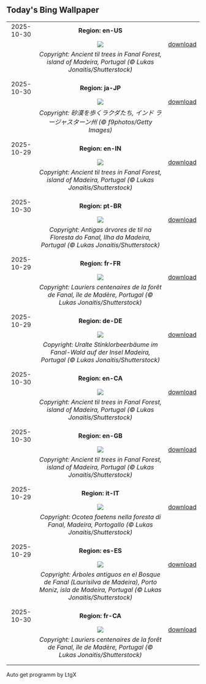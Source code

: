 ## Today's Bing Wallpaper
|      |      |      |
| :----: | :----: | :----: |
|2025-10-30|**Region: en-US**||
||![](https://www.bing.com/th?id=OHR.FanalForest_EN-US4405104404_UHD.jpg&pid=hp&w=1152&h=648&rs=1&c=4)| [download](https://www.bing.com/th?id=OHR.FanalForest_EN-US4405104404_UHD.jpg)|
||*Copyright: Ancient til trees in Fanal Forest, island of Madeira, Portugal (© Lukas Jonaitis/Shutterstock)*
||
|||
|2025-10-30|**Region: ja-JP**||
||![](https://www.bing.com/th?id=OHR.PushkarFair_JA-JP5237549354_UHD.jpg&pid=hp&w=1152&h=648&rs=1&c=4)| [download](https://www.bing.com/th?id=OHR.PushkarFair_JA-JP5237549354_UHD.jpg)|
||*Copyright: 砂漠を歩くラクダたち, インド ラージャスターン州 (© f9photos/Getty Images)*
||
|||
|2025-10-29|**Region: en-IN**||
||![](https://www.bing.com/th?id=OHR.FanalForest_EN-IN7092889318_UHD.jpg&pid=hp&w=1152&h=648&rs=1&c=4)| [download](https://www.bing.com/th?id=OHR.FanalForest_EN-IN7092889318_UHD.jpg)|
||*Copyright: Ancient til trees in Fanal Forest, island of Madeira, Portugal (© Lukas Jonaitis/Shutterstock)*
||
|||
|2025-10-30|**Region: pt-BR**||
||![](https://www.bing.com/th?id=OHR.FanalForest_PT-BR7092033197_UHD.jpg&pid=hp&w=1152&h=648&rs=1&c=4)| [download](https://www.bing.com/th?id=OHR.FanalForest_PT-BR7092033197_UHD.jpg)|
||*Copyright: Antigas árvores de til na Floresta do Fanal, Ilha da Madeira, Portugal (© Lukas Jonaitis/Shutterstock)*
||
|||
|2025-10-29|**Region: fr-FR**||
||![](https://www.bing.com/th?id=OHR.FanalForest_FR-FR0588492140_UHD.jpg&pid=hp&w=1152&h=648&rs=1&c=4)| [download](https://www.bing.com/th?id=OHR.FanalForest_FR-FR0588492140_UHD.jpg)|
||*Copyright: Lauriers centenaires de la forêt de Fanal, île de Madère, Portugal (© Lukas Jonaitis/Shutterstock)*
||
|||
|2025-10-29|**Region: de-DE**||
||![](https://www.bing.com/th?id=OHR.FanalForest_DE-DE4508530249_UHD.jpg&pid=hp&w=1152&h=648&rs=1&c=4)| [download](https://www.bing.com/th?id=OHR.FanalForest_DE-DE4508530249_UHD.jpg)|
||*Copyright: Uralte Stinklorbeerbäume im Fanal-Wald auf der Insel Madeira, Portugal (© Lukas Jonaitis/Shutterstock)*
||
|||
|2025-10-30|**Region: en-CA**||
||![](https://www.bing.com/th?id=OHR.FanalForest_EN-CA8761843503_UHD.jpg&pid=hp&w=1152&h=648&rs=1&c=4)| [download](https://www.bing.com/th?id=OHR.FanalForest_EN-CA8761843503_UHD.jpg)|
||*Copyright: Ancient til trees in Fanal Forest, island of Madeira, Portugal (© Lukas Jonaitis/Shutterstock)*
||
|||
|2025-10-30|**Region: en-GB**||
||![](https://www.bing.com/th?id=OHR.FanalForest_EN-GB3845896505_UHD.jpg&pid=hp&w=1152&h=648&rs=1&c=4)| [download](https://www.bing.com/th?id=OHR.FanalForest_EN-GB3845896505_UHD.jpg)|
||*Copyright: Ancient til trees in Fanal Forest, island of Madeira, Portugal (© Lukas Jonaitis/Shutterstock)*
||
|||
|2025-10-29|**Region: it-IT**||
||![](https://www.bing.com/th?id=OHR.FanalForest_IT-IT1040239574_UHD.jpg&pid=hp&w=1152&h=648&rs=1&c=4)| [download](https://www.bing.com/th?id=OHR.FanalForest_IT-IT1040239574_UHD.jpg)|
||*Copyright: Ocotea foetens nella foresta di Fanal, Madeira, Portogallo (© Lukas Jonaitis/Shutterstock)*
||
|||
|2025-10-29|**Region: es-ES**||
||![](https://www.bing.com/th?id=OHR.FanalForest_ES-ES0574680440_UHD.jpg&pid=hp&w=1152&h=648&rs=1&c=4)| [download](https://www.bing.com/th?id=OHR.FanalForest_ES-ES0574680440_UHD.jpg)|
||*Copyright: Árboles antiguos en el Bosque de Fanal (Laurisilva de Madeira), Porto Moniz, isla de Madeira, Portugal (© Lukas Jonaitis/Shutterstock)*
||
|||
|2025-10-30|**Region: fr-CA**||
||![](https://www.bing.com/th?id=OHR.FanalForest_FR-CA5981677765_UHD.jpg&pid=hp&w=1152&h=648&rs=1&c=4)| [download](https://www.bing.com/th?id=OHR.FanalForest_FR-CA5981677765_UHD.jpg)|
||*Copyright: Lauriers centenaires de la forêt de Fanal, île de Madère, Portugal (© Lukas Jonaitis/Shutterstock)*
||
|||

Auto get programm by LtgX
